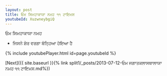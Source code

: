 ```yaml
---
layout: post
title: ਓਮ ਸਿਮਹਾਕਾਯਾ ਨਮਹ ੧੧ ਟਾਇਮਸ
youtubeId: XuzwneybgiQ
---
```

 
 
 ਓਮ ਸਿਮਹਾਕਾਯਾ ਨਮਹ  
 
 -  ਜਿਸਨੇ ਸ਼ੇਰ ਵਰਗਾ ਬੰਨ੍ਹਿਆ ਹੋਇਆ ਹੈ 
 
  
 
  
 
 
 
 
 
 


{% include youtubePlayer.html id=page.youtubeId %}
 
[Next]({{ site.baseurl }}{% link  split1/_posts/2013-07-12-ਓਮ ਜਗਾਤਕਲਾਸਥਾਲਾਯਾ ਨਮਹ ੧੧ ਟਾਇਮਸ.md%})
 
